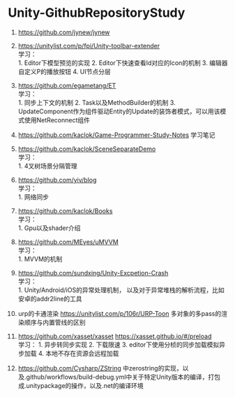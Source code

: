 # Unity-GithubRepositoryStudy

1. https://github.com/jynew/jynew    
2. https://unitylist.com/p/fpi/Unity-toolbar-extender                  
    学习：             
        1. Editor下模型预览的实现
        2. Editor下快速查看Id对应的Icon的机制
        3. 编辑器自定义P的播放按钮
        4. UI节点分层



2. https://github.com/egametang/ET              
    学习：             
        1. 同步上下文的机制
        2. Task以及MethodBuilder的机制
        3. UpdateComponent作为组件驱动Entity的Update的装饰者模式，可以用该模式使用NetReconnect组件

3. https://github.com/kaclok/Game-Programmer-Study-Notes  学习笔记
4. https://github.com/kaclok/SceneSeparateDemo                   
    学习：             
        1. 4叉树场景分隔管理            
5. https://github.com/yiv/blog                         
    学习：             
        1. 网络同步                 
6. https://github.com/kaclok/Books                         
    学习：             
        1. Gpu以及shader介绍        
7. https://github.com/MEyes/uMVVM                       
    学习：                 
        1. MVVM的机制          

8. https://github.com/sundxing/Unity-Excpetion-Crash            
    学习：             
        1. Unity/Android/iOS的异常处理机制， 以及对于异常堆栈的解析流程，比如安卓的addr2line的工具

9. urp的卡通渲染 https://unitylist.com/p/106r/URP-Toon 多对象的多pass的渲染顺序与内置管线的区别

10. https://github.com/xasset/xasset  https://xasset.github.io/#/preload  
    学习：
        1. 异步转同步实现
        2. 下载限速
        3. editor下使用分桢的同步加载模拟异步加载
        4. 本地不存在资源会远程加载

11. https://github.com/Cysharp/ZString 中zerostring的实现，以及.github/workflows/build-debug.yml中关于特定Unity版本的编译，打包成.unitypackage的操作，以及.net的编译环境
